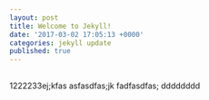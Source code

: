 ```yaml
---
layout: post
title: Welcome to Jekyll!
date: '2017-03-02 17:05:13 +0000'
categories: jekyll update
published: true
---
```

##


1222233ej;kfas
asfasdfas;jk
fadfasdfas;
dddddddd
